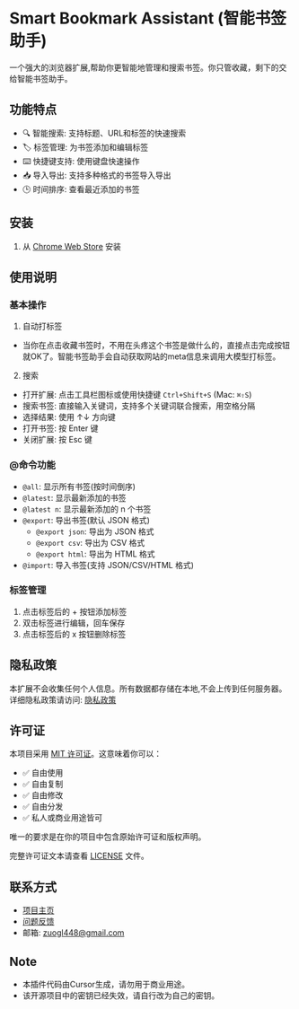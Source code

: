 # Smart Bookmark Assistant (智能书签助手)

一个强大的浏览器扩展,帮助你更智能地管理和搜索书签。你只管收藏，剩下的交给智能书签助手。

## 功能特点

- 🔍 智能搜索: 支持标题、URL和标签的快速搜索
- 🏷️ 标签管理: 为书签添加和编辑标签
- ⌨️ 快捷键支持: 使用键盘快速操作
- 📥 导入导出: 支持多种格式的书签导入导出
- 🕒 时间排序: 查看最近添加的书签
## 安装

1. 从 [Chrome Web Store](https://chromewebstore.google.com/detail/%E6%99%BA%E8%83%BD%E4%B9%A6%E7%AD%BE%E5%8A%A9%E6%89%8B/ejigeagklbgfholdnpblgmoknojljmkj?hl=zh-CN&utm_source=ext_sidebar) 安装

## 使用说明

### 基本操作
1. 自动打标签
- 当你在点击收藏书签时，不用在头疼这个书签是做什么的，直接点击完成按钮就OK了。智能书签助手会自动获取网站的meta信息来调用大模型打标签。
2. 搜索
- 打开扩展: 点击工具栏图标或使用快捷键 `Ctrl+Shift+S` (Mac: `⌘⇧S`)
- 搜索书签: 直接输入关键词，支持多个关键词联合搜索，用空格分隔
- 选择结果: 使用 ↑↓ 方向键
- 打开书签: 按 Enter 键
- 关闭扩展: 按 Esc 键

### @命令功能
- `@all`: 显示所有书签(按时间倒序)
- `@latest`: 显示最新添加的书签
- `@latest n`: 显示最新添加的 n 个书签
- `@export`: 导出书签(默认 JSON 格式)
  - `@export json`: 导出为 JSON 格式
  - `@export csv`: 导出为 CSV 格式
  - `@export html`: 导出为 HTML 格式
- `@import`: 导入书签(支持 JSON/CSV/HTML 格式)

### 标签管理
1. 点击标签后的 + 按钮添加标签
2. 双击标签进行编辑，回车保存
3. 点击标签后的 x 按钮删除标签


## 隐私政策

本扩展不会收集任何个人信息。所有数据都存储在本地,不会上传到任何服务器。详细隐私政策请访问: [隐私政策](https://github.com/zuogl/smart-Bookmark/blob/main/privacy.zh_CN.md)

## 许可证

本项目采用 [MIT 许可证](./LICENSE)。这意味着你可以：

- ✅ 自由使用
- ✅ 自由复制
- ✅ 自由修改
- ✅ 自由分发
- ✅ 私人或商业用途皆可

唯一的要求是在你的项目中包含原始许可证和版权声明。

完整许可证文本请查看 [LICENSE](./LICENSE) 文件。

## 联系方式

- [项目主页](https://github.com/zuogl/smart-Bookmark)
- [问题反馈](https://github.com/zuogl/smart-Bookmark/issues)
- 邮箱: zuogl448@gmail.com


## Note 
- 本插件代码由Cursor生成，请勿用于商业用途。
- 该开源项目中的密钥已经失效，请自行改为自己的密钥。

